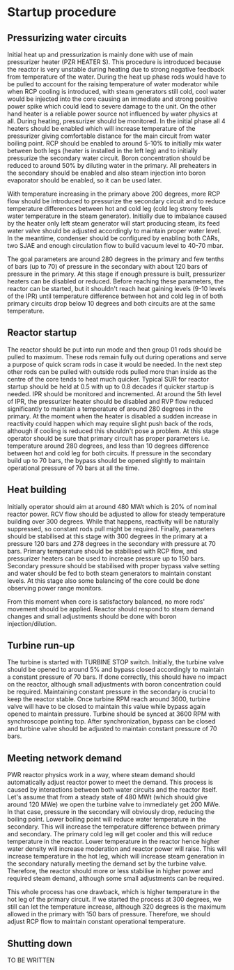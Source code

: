 # Startup procedure

## Pressurizing water circuits

Initial heat up and pressurization is mainly done with use of main pressurizer heater (PZR HEATER S). This procedure is introduced because the reactor is very unstable during heating due to strong negative feedback from temperature of the water. During the heat up phase rods would have to be pulled to account for the raising temperature of water moderator while when RCP cooling is introduced, with steam generators still cold, cool water would be injected into the core causing an immediate and strong positive power spike which could lead to severe damage to the unit. On the other hand heater is a reliable power source not influenced by water physics at all.
During heating, pressurizer should be monitored. In the initial phase all 4 heaters should be enabled which will increase temperature of the pressurizer giving comfortable distance for the main circuit from water boiling point. RCP should be enabled to around 5-10% to initially mix water between both legs (heater is installed in the left leg) and to initially pressurize the secondary water circuit. Boron concentration should be reduced to around 50% by diluting water in the primary. All preheaters in the secondary should be enabled and also steam injection into boron evaporator should be enabled, so it can be used later.

With temperature increasing in the primary above 200 degrees, more RCP flow should be introduced to pressurize the secondary circuit and to reduce temperature differences between hot and cold leg (cold leg strony feels water temperature in the steam generator). Initially due to imbalance caused by the heater only left steam generator will start producing steam, its feed water valve should be adjusted accordingly to maintain proper water level. In the meantime, condenser should be configured by enabling both CARs, two SJAE and enough circulation flow to build vacuum level to 40-70 mbar.

The goal parameters are around 280 degrees in the primary and few tenths of bars (up to 70) of pressure in the secondary with about 120 bars of pressure in the primary. At this stage if enough pressure is built, pressurizer heaters can be disabled or reduced. Before reaching these parameters, the reactor can be started, but it shouldn't reach heat gaining levels (9-10 levels of the IPR) until temperature difference between hot and cold leg in of both primary circuits drop below 10 degrees and both circuits are at the same temperature.

## Reactor startup

The reactor should be put into run mode and then group 01 rods should be pulled to maximum. These rods remain fully out during operations and serve a purpose of quick scram rods in case it would be needed. In the next step other rods can be pulled with outside rods pulled more than inside as the centre of the core tends to heat much quicker. Typical SUR for reactor startup should be held at 0.5 with up to 0.8 decades if quicker startup is needed. IPR should be monitored and incremented. At around the 5th level of IPR, the pressurizer heater should be disabled and RVP flow reduced significantly to maintain a temperature of around 280 degrees in the primary. At the moment when the heater is disabled a sudden increase in reactivity could happen which may require slight push back of the rods, although if cooling is reduced this shouldn't pose a problem. At this stage operator should be sure that primary circuit has proper parameters i.e. temperature around 280 degrees, and less than 10 degrees difference between hot and cold leg for both circuits. If pressure in the secondary build up to 70 bars, the bypass should be opened slightly to maintain operational pressure of 70 bars at all the time.

## Heat building

Initially operator should aim at around 480 MWt which is 20% of nominal reactor power. RCV flow should be adjusted to allow for steady temperature building over 300 degrees. While that happens, reactivity will be naturally suppressed, so constant rods pull might be required. Finally, parameters should be stabilised at this stage with 300 degrees in the primary at a pressure 120 bars and 278 degrees in the secondary with pressure at 70 bars. Primary temperature should be stabilised with RCP flow, and pressurizer heaters can be used to increase pressure up to 150 bars. Secondary pressure should be stabilised with proper bypass valve setting and water should be fed to both steam generators to maintain constant levels. At this stage also some balancing of the core could be done observing power range monitors.

From this moment when core is satisfactory balanced, no more rods' movement should be applied. Reactor should respond to steam demand changes and small adjustments should be done with boron injection/dilution.

## Turbine run-up

The turbine is started with TURBINE STOP switch. Initially, the turbine valve should be opened to around 5% and bypass closed accordingly to maintain a constant pressure of 70 bars. If done correctly, this should have no impact on the reactor, although small adjustments with boron concentration could be required. Maintaining constant pressure in the secondary is crucial to keep the reactor stable. Once turbine RPM reach around 3600, turbine valve will have to be closed to maintain this value while bypass again opened to maintain pressure. Turbine should be synced at 3600 RPM with synchroscope pointing top. After synchronization, bypass can be closed and turbine valve should be adjusted to maintain constant pressure of 70 bars.

## Meeting network demand

PWR reactor physics work in a way, where steam demand should automatically adjust reactor power to meet the demand. This process is caused by interactions between both water circuits and the reactor itself. Let's assume that from a steady state of 480 MWt (which should give around 120 MWe) we open the turbine valve to immediately get 200 MWe. In that case, pressure in the secondary will obviously drop, reducing the boiling point. Lower boiling point will reduce water temperature in the secondary. This will increase the temperature difference between primary and secondary. The primary cold leg will get cooler and this will reduce temperature in the reactor. Lower temperature in the reactor hence higher water density will increase moderation and reactor power will raise. This will increase temperature in the hot leg, which will increase steam generation in the secondary naturally meeting the demand set by the turbine valve. Therefore, the reactor should more or less stabilise in higher power and required steam demand, although some small adjustments can be required.

This whole process has one drawback, which is higher temperature in the hot leg of the primary circuit. If we started the process at 300 degrees, we still can let the temperature increase, although 320 degrees is the maximum allowed in the primary with 150 bars of pressure. Therefore, we should adjust RCP flow to maintain constant operational temperature.

## Shutting down

TO BE WRITTEN
